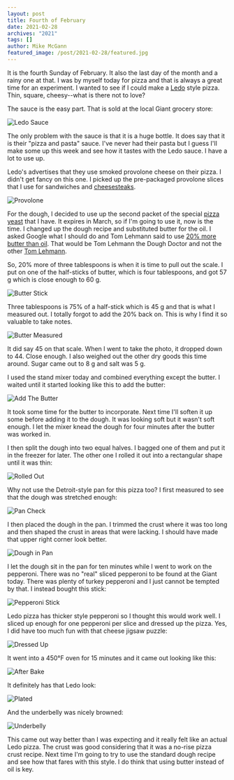 ```yaml
---
layout: post
title: Fourth of February 
date: 2021-02-28
archives: "2021"
tags: []
author: Mike McGann
featured_image: /post/2021-02-28/featured.jpg
---
```


It is the fourth Sunday of February. It also the last day of the month
and a rainy one at that. I was by myself today for pizza and that is always a 
great time for an experiment. I wanted to see if I could make a 
[Ledo](https://ledopizza.com/) style pizza. Thin, square, cheesy--what is there
not to love?

The sauce is the easy part. That is sold at the local Giant grocery store:

![Ledo Sauce](ledo_sauce.tn.jpg)

The only problem with the sauce is that it is a huge bottle. It does say
that it is their "pizza and pasta" sauce. I've never had their pasta but
I guess I'll make some up this week and see how it tastes with the Ledo
sauce. I have a lot to use up. 

Ledo's advertises that they use smoked provolone cheese on their pizza. 
I didn't get fancy on this one. I picked up the pre-packaged provolone 
slices that I use for sandwiches and 
[cheesesteaks](https://www.youtube.com/watch?v=NwZzZ2I5XWY). 

![Provolone](../2020-09-27/provolone.tn.jpg)

For the dough, I decided to use up the second packet of the special 
[pizza yeast](../2020-12-13/) that I have. It expires in March, so if I'm 
going to use it, now is the time. I changed up the dough recipe and substituted 
butter for the oil. I asked Google what I should do and Tom Lehmann said to 
use [20% more butter than oil](https://pizzatoday.com/oils-affect-dough/). 
That would be Tom Lehmann the Dough Doctor and not the other 
[Tom Lehmann](https://boardgamegeek.com/boardgame/28143/race-galaxy).

So, 20% more of three tablespoons is when it is time to pull out the scale. 
I put on one of the half-sticks of butter, which is four tablespoons, and 
got 57 g which is close enough to 60 g. 

![Butter Stick](butter_stick.tn.jpg)

Three tablespoons is 75% of a half-stick which is 45 g and that is what I
measured out. I totally forgot to add the 20% back on. This is why I find
it so valuable to take notes. 

![Butter Measured](butter_measured.tn.jpg)

It did say 45 on that scale. When I went to take the photo, it dropped 
down to 44. Close enough. I also weighed out the other dry goods this 
time around. Sugar came out to 8 g and salt was 5 g. 

I used the stand mixer today and combined everything except the butter. 
I waited until it started looking like this to add the butter:

![Add The Butter](add_the_butter.tn.jpg) 

It took some time for the butter to incorporate. Next time I'll soften 
it up some before adding it to the dough. It was looking soft but it
wasn't soft enough. I let the mixer knead the dough for four minutes 
after the butter was worked in. 

I then split the dough into two equal halves. I bagged one of them and 
put it in the freezer for later. The other one I rolled it out into a 
rectangular shape until it was thin:

![Rolled Out](rolled_out.tn.jpg)

Why not use the Detroit-style pan for this pizza too? I first measured 
to see that the dough was stretched enough:

![Pan Check](pan_check.tn.jpg)

I then placed the dough in the pan. I trimmed the crust where it was too
long and then shaped the crust in areas that were lacking. I should have 
made that upper right corner look better.

![Dough in Pan](dough_in_pan.tn.jpg)

I let the dough sit in the pan for ten minutes while I went to work on 
the pepperoni. There was no "real" sliced pepperoni to be found at the Giant 
today. There was plenty of turkey pepperoni and I just cannot 
be tempted by that. I instead bought this stick:

![Pepperoni Stick](pep_stick.tn.jpg)

Ledo pizza has thicker style pepperoni so I thought this would work 
well. I sliced up enough for one pepperoni per slice and dressed up the
pizza. Yes, I did have too much fun with that cheese jigsaw puzzle:

![Dressed Up](dressed_up.tn.jpg)

It went into a 450°F oven for 15 minutes and it came out looking like this:

![After Bake](after_bake.tn.jpg)

It definitely has that Ledo look:

![Plated](plated.tn.jpg)
 
And the underbelly was nicely browned:

![Underbelly](underbelly.tn.jpg)

This came out way better than I was expecting and it really felt like an
actual Ledo pizza. The crust was good considering that it was a no-rise
pizza crust recipe. Next time I'm going to try to use the standard
dough recipe and see how that fares with this style. I do think that 
using butter instead of oil is key. 




